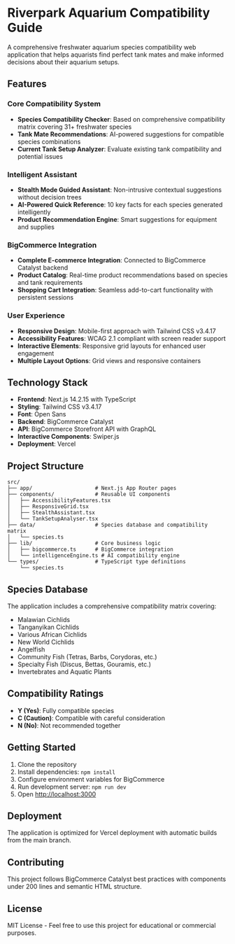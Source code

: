 # Riverpark Aquarium Compatibility Guide

A comprehensive freshwater aquarium species compatibility web application that helps aquarists find perfect tank mates and make informed decisions about their aquarium setups.

## Features

### Core Compatibility System

- **Species Compatibility Checker**: Based on comprehensive compatibility matrix covering 31+ freshwater species
- **Tank Mate Recommendations**: AI-powered suggestions for compatible species combinations
- **Current Tank Setup Analyzer**: Evaluate existing tank compatibility and potential issues

### Intelligent Assistant

- **Stealth Mode Guided Assistant**: Non-intrusive contextual suggestions without decision trees
- **AI-Powered Quick Reference**: 10 key facts for each species generated intelligently
- **Product Recommendation Engine**: Smart suggestions for equipment and supplies

### BigCommerce Integration

- **Complete E-commerce Integration**: Connected to BigCommerce Catalyst backend
- **Product Catalog**: Real-time product recommendations based on species and tank requirements
- **Shopping Cart Integration**: Seamless add-to-cart functionality with persistent sessions

### User Experience

- **Responsive Design**: Mobile-first approach with Tailwind CSS v3.4.17
- **Accessibility Features**: WCAG 2.1 compliant with screen reader support
- **Interactive Elements**: Responsive grid layouts for enhanced user engagement
- **Multiple Layout Options**: Grid views and responsive containers

## Technology Stack

- **Frontend**: Next.js 14.2.15 with TypeScript
- **Styling**: Tailwind CSS v3.4.17
- **Font**: Open Sans
- **Backend**: BigCommerce Catalyst
- **API**: BigCommerce Storefront API with GraphQL
- **Interactive Components**: Swiper.js
- **Deployment**: Vercel

## Project Structure

```
src/
├── app/                    # Next.js App Router pages
├── components/             # Reusable UI components
│   ├── AccessibilityFeatures.tsx
│   ├── ResponsiveGrid.tsx
│   ├── StealthAssistant.tsx
│   └── TankSetupAnalyser.tsx
├── data/                   # Species database and compatibility matrix
│   └── species.ts
├── lib/                    # Core business logic
│   ├── bigcommerce.ts      # BigCommerce integration
│   └── intelligenceEngine.ts # AI compatibility engine
└── types/                  # TypeScript type definitions
    └── species.ts
```

## Species Database

The application includes a comprehensive compatibility matrix covering:

- Malawian Cichlids
- Tanganyikan Cichlids
- Various African Cichlids
- New World Cichlids
- Angelfish
- Community Fish (Tetras, Barbs, Corydoras, etc.)
- Specialty Fish (Discus, Bettas, Gouramis, etc.)
- Invertebrates and Aquatic Plants

## Compatibility Ratings

- **Y (Yes)**: Fully compatible species
- **C (Caution)**: Compatible with careful consideration
- **N (No)**: Not recommended together

## Getting Started

1. Clone the repository
2. Install dependencies: `npm install`
3. Configure environment variables for BigCommerce
4. Run development server: `npm run dev`
5. Open [http://localhost:3000](http://localhost:3000)

## Deployment

The application is optimized for Vercel deployment with automatic builds from the main branch.

## Contributing

This project follows BigCommerce Catalyst best practices with components under 200 lines and semantic HTML structure.

## License

MIT License - Feel free to use this project for educational or commercial purposes.
